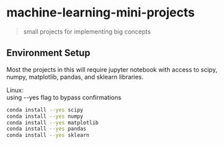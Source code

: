 # machine-learning-mini-projects
> small projects for implementing big concepts

## Environment Setup
Most the projects in this will require jupyter notebook with access to scipy, numpy, matplotlib, pandas, and sklearn libraries.

Linux:  
using --yes flag to bypass confirmations
```sh
conda install --yes scipy
conda install --yes numpy
conda install --yes matplotlib
conda install --yes pandas
conda install --yes sklearn
```

